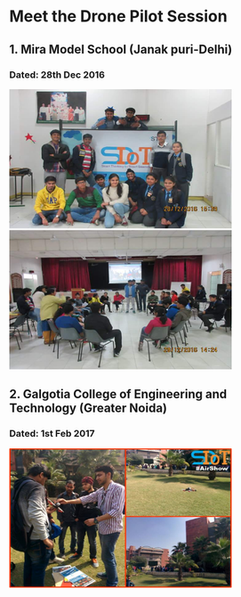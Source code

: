 # Meet the Drone Pilot Session
## 1. Mira Model School (Janak puri-Delhi)
### Dated: 28th Dec 2016
<img src="Image/15726324_1284903581555236_7216921670478932116_n.jpg" height="250" width="400" ><img src="Image/15781736_1284903511555243_8983883976992474816_n.jpg" height="250" width="400" >

## 2. Galgotia College of Engineering and Technology (Greater Noida)
### Dated: 1st Feb 2017
<img src="Image/16427538_1321234141255513_8155278784742438236_n.jpg" height="250" width="400" >
